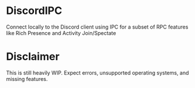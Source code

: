 # DiscordIPC
Connect locally to the Discord client using IPC for a subset of RPC features like Rich Presence and Activity Join/Spectate

# Disclaimer
This is still heavily WIP. Expect errors, unsupported operating systems, and missing features.
